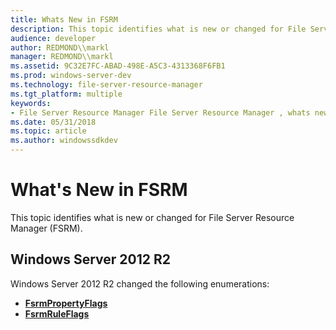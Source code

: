 ```yaml
---
title: Whats New in FSRM
description: This topic identifies what is new or changed for File Server Resource Manager (FSRM).
audience: developer
author: REDMOND\\markl
manager: REDMOND\\markl
ms.assetid: 9C32E7FC-ABAD-498E-A5C3-4313368F6FB1
ms.prod: windows-server-dev
ms.technology: file-server-resource-manager
ms.tgt_platform: multiple
keywords:
- File Server Resource Manager File Server Resource Manager , whats new
ms.date: 05/31/2018
ms.topic: article
ms.author: windowssdkdev
---
```


# What's New in FSRM

This topic identifies what is new or changed for File Server Resource Manager (FSRM).

## Windows Server 2012 R2

Windows Server 2012 R2 changed the following enumerations:

-   [**FsrmPropertyFlags**](/windows/previous-versions/FsrmEnums/ne-fsrmenums-_fsrmpropertyflags?branch=master)
-   [**FsrmRuleFlags**](/windows/previous-versions/FsrmEnums/ne-fsrmenums-_fsrmruleflags?branch=master)

 

 




